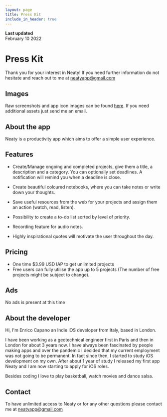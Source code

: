 ```yaml
---
layout: page
title: Press Kit
include_in_header: true
---
```


**Last updated**  
February 10 2022

# Press Kit

Thank you for your interest in Neaty! If you need further information do not hesitate and reach out to me at neatyapp@gmail.com

## Images

Raw screenshots and app icon images can be found [here](https://drive.google.com/drive/folders/1vwUhZPVqq46wkGLAA6g89jfMCGmT5aFY?usp=sharing). If you need additional assets just send me an email.

## About the app

Neaty is a productivity app which aims to offer a simple user experience.

## Features

* Create/Manage ongoing and completed projects, give them a title, a description and a category. You can optionally set deadlines. A notification will remind you when a deadline is close.

* Create beautiful coloured notebooks, where you can take notes or write down your thoughts.

* Save useful resources from the web for your projects and assign them an action (watch, read, listen).

* Possibility to create a to-do list sorted by level of priority.

* Recording feature for audio notes.

* Highly inspirational quotes will motivate the user throughout the day.

## Pricing
* One time $3.99 USD IAP to get unlimited projects
* Free users can fully utilise the app up to 5 projects (The number of free projects might be subject to change).

## Ads
No ads is present at this time

## About the developer
Hi, I'm Enrico Capano an Indie iOS developer from Italy, based in London.

I have been working as a geotechnical engineer first in Paris and then in London for about 3 years now. I have always been fascinated by people making apps and over the pandemic I decided that my current employment was not going to be permanent. In fact since then, I started to study iOS development on my own. After about 1 year of study I released my first app Neaty and I am now starting to apply for iOS roles.

Besides coding I love to play basketball, watch movies and dance salsa.

## Contact
To have unlimited access to Neaty or for any other questions please contact me at neatyapp@gmail.com


